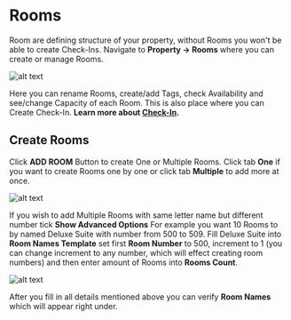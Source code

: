 # Rooms
Room are defining structure of your property, without Rooms you won't be able to create Check-Ins.
Navigate to **Property -> Rooms** where you can create or manage Rooms.

![alt text](https://static.guestbell.com/img/docs/rooms/rooms.jpg)

Here you can rename Rooms, create/add Tags, check Availability and see/change Capacity of each Room. This is also place where you can Create Check-In. **Learn more about [Check-In](checkins.md).**

## Create Rooms
Click **ADD ROOM** Button to create One or Multiple Rooms. Click tab **One** if you want to create Rooms one by one or click tab **Multiple** to add more at once.

![alt text](https://static.guestbell.com/img/docs/rooms/roomsCreate.jpg)

If you wish to add Multiple Rooms with same letter name but different number tick **Show Advanced Options** For example you want 10 Rooms to by named Deluxe Suite with number from 500 to 509. Fill Deluxe Suite into **Room Names Template** set first **Room Number** to 500, increment to 1 (you can change increment to any number, which will effect creating room numbers) and then enter amount of Rooms into **Rooms Count**.

![alt text](https://static.guestbell.com/img/docs/rooms/roomsAdvanced.jpg)

After you fill in all details mentioned above you can verify **Room Names** which will appear right under.

